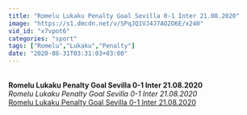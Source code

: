 ```yaml
---
title: "Romelu Lukaku Penalty Goal Sevilla 0-1 Inter 21.08.2020"
image: "https://s1.dmcdn.net/v/SPqJQ1VJ4J7AO2O6E/x240"
vid_id: "x7vpot6"
categories: "sport"
tags: ["Romelu","Lukaku","Penalty"]
date: "2020-08-31T03:31:03+03:00"
---
```

<br><b>Romelu Lukaku Penalty Goal Sevilla 0-1 Inter 21.08.2020</b><br> <i>Romelu Lukaku Penalty Goal Sevilla 0-1 Inter 21.08.2020</i><br> <u>Romelu Lukaku Penalty Goal Sevilla 0-1 Inter 21.08.2020</u>
